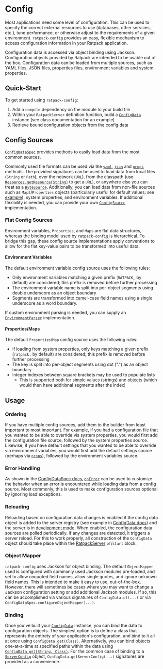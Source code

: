 # Config

Most applications need some level of configuration.
This can be used to specify the correct external resources to use (databases, other services, etc.), tune performance, or otherwise adjust to the requirements of a given environment.
`ratpack-config` provides an easy, flexible mechanism to access configuration information in your Ratpack application.

Configuration data is accessed via object binding using Jackson.
Configuration objects provided by Ratpack are intended to be usable out of the box.
Configuration data can be loaded from multiple sources, such as YAML files, JSON files, properties files, environment variables and system properties.

## Quick-Start
To get started using `ratpack-config`:

1. Add a `compile` dependency on the module to your build file
1. Within your `RatpackServer` definition function, build a [`ConfigData`](api/ratpack/config/ConfigData.html) instance (see class documentation for an example)
1. Retrieve bound configuration objects from the config data

## Config Sources

[`ConfigDataSpec`](api/ratpack/config/ConfigDataSpec.html) provides methods to easily load data from the most common sources.

Commonly used file formats can be used via the [`yaml`](api/ratpack/config/ConfigDataSpec.html#yaml-java.lang.String-), [`json`](api/ratpack/config/ConfigDataSpec.html#json-java.lang.String-) and [`props`](api/ratpack/config/ConfigDataSpec.html#props-java.lang.String-) methods.
The provided signatures can be used to load data from local files (`String` or `Path`), over the network (`URL`), from the classpath (use [`Resources.getResource(String)`](http://docs.guava-libraries.googlecode.com/git/javadoc/com/google/common/io/Resources.html) to get a `URL`), or anywhere else you can treat as a [`ByteSource`](http://docs.guava-libraries.googlecode.com/git/javadoc/com/google/common/io/ByteSource.html).
Additionally, you can load data from non-file sources such as `Map`s/`Properties` objects (particularly useful for default values; see [example](api/ratpack/config/ConfigDataSpec.html#props-java.util.Map-)), system properties, and environment variables.
If additional flexibility is needed, you can provide your own [`ConfigSource`](api/ratpack/config/ConfigSource.html) implementation.

### Flat Config Sources
Environment variables, `Properties`, and `Map`s are flat data structures, whereas the binding model used by `ratpack-config` is hierarchical.
To bridge this gap, these config source implementations apply conventions to allow for the flat key-value pairs to be transformed into useful data.

#### Environment Variables
The default environment variable config source uses the following rules:

* Only environment variables matching a given prefix (`RATPACK_` by default) are considered; this prefix is removed before further processing
* The environment variable name is split into per-object segments using double underscore as an object boundary
* Segments are transformed into camel-case field names using a single underscore as a word boundary.

If custom environment parsing is needed, you can supply an [`EnvironmentParser`](api/ratpack/config/EnvironmentParser.html) implementation.

#### Properties/Maps
The default `Properties`/`Map` config source uses the following rules:

* If loading from system properties, only keys matching a given prefix (`ratpack.` by default) are considered; this prefix is removed before further processing
* The key is split into per-object segments using dot (".") as an object boundary
* Integer indexes between square brackets may be used to populate lists
  * This is supported both for simple values (strings) and objects (which would then have additional segments after the index)

## Usage

### Ordering
If you have multiple config sources, add them to the builder from least important to most important.
For example, if you had a configuration file that you wanted to be able to override via system properties, you would first add the configuration file source, followed by the system properties source.
Likewise, if you have default settings that you wanted to be able to override via environment variables, you would first add the default settings source (perhaps via [`props`](api/ratpack/config/ConfigDataSpec.html#props-java.util.Map-)), followed by the environment variables source.

### Error Handling
As shown in the [ConfigDataSpec docs](api/ratpack/config/ConfigDataSpec.html), [`onError`](api/ratpack/config/ConfigDataSpec.html#onError-ratpack.func.Action-) can be used to customize the behavior when an error is encountered while loading data from a config source.
Most commonly, this is used to make configuration sources optional by ignoring load exceptions.

### Reloading
Reloading based on configuration data changes is enabled if the config data object is added to the server registry (see example in [ConfigData docs](api/ratpack/config/ConfigData.html)) and the server is in [development mode](api/ratpack/server/ServerConfig.html#isDevelopment--).
When enabled, the configuration data sources are polled periodically.
If any changes are detected, it triggers a server reload.
For this to work properly, all construction of the `ConfigData` object should take place within the [RatpackServer](api/ratpack/server/RatpackServer.html) `of`/`start` block.

### Object Mapper
`ratpack-config` uses Jackson for object binding.
The default `ObjectMapper` used is configured with commonly used Jackson modules pre-loaded, and set to allow unquoted field names, allow single quotes, and ignore unknown field names.
This is intended to make it easy to use, out-of-the-box.
However, there will sometimes be cases where you may want to change a Jackson configuration setting or add additional Jackson modules.
If so, this can be accomplished via various signatures of `ConfigData.of(...)` or via `ConfigDataSpec.configureObjectMapper(...)`.

### Binding
Once you've built your [`ConfigData`](api/ratpack/config/ConfigData.html) instance, you can bind the data to configuration objects.
The simplest option is to define a class that represents the entirety of your application's configuration, and bind to it all at once using [`ConfigData.get(Class)`](api/ratpack/config/ConfigData.html#get-java.lang.Class-).
Alternatively, you can bind objects one-at-a-time at specified paths within the data using [`ConfigData.get(String, Class)`](api/ratpack/config/ConfigData.html#get-java.lang.String-java.lang.Class-).
For the common case of binding to a [`ServerConfig`](api/ratpack/server/ServerConfig.html) object, `ConfigData.getServerConfig(...)` signatures are provided as a convenience.
